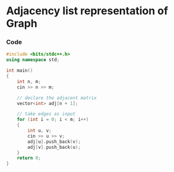 # Adjacency list representation of Graph

### Code

```cpp
#include <bits/stdc++.h>
using namespace std;

int main()
{
    int n, m;
    cin >> n >> m;

    // declare the adjacent matrix
    vector<int> adj[n + 1];

    // take edges as input
    for (int i = 0; i < m; i++)
    {
        int u, v;
        cin >> u >> v;
        adj[u].push_back(v);
        adj[v].push_back(u);
    }
    return 0;
}
```
